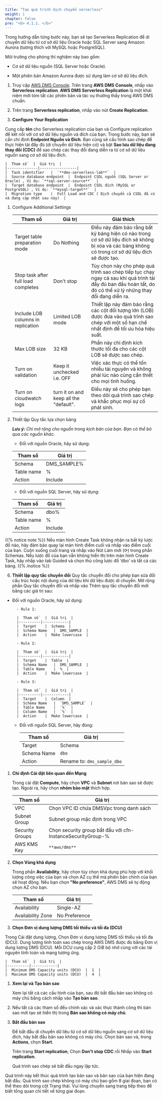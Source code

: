 ```yaml
---
title: "Tạo quá trình dịch chuyển serverless"
weight: 1
chapter: false
pre: "<b> 4.1.1. </b>"
---
```


Trong hướng dẫn từng bước này, bạn sẽ tạo Serverless Replication để di chuyển dữ liệu từ cơ sở dữ liệu Oracle hoặc SQL Server sang Amazon Aurora (tương thích với MySQL hoặc PostgreSQL).

Môi trường cho phòng thí nghiệm này bao gồm:

- Cơ sở dữ liệu nguồn (SQL Server hoặc Oracle).

- Một phiên bản Amazon Aurora được sử dụng làm cơ sở dữ liệu đích.

1. Truy cập [AWS DMS Console](https://console.aws.amazon.com/dms/v2/).
Trên trang **AWS DMS Console**, nhấp vào **Serverless replication**. **AWS DMS Serverless Replication** là một khái niệm mới tóm tắt các phiên bản và tác vụ thường thấy trong AWS DMS chuẩn.

1. Trên trang **Serverless replication**, nhấp vào nút **Create Replication**.

1. **Configure Your Replication**

Cung cấp **tên** cho Serverless replication của bạn và Configure replication để kết nối với cơ sở dữ liệu nguồn và đích của bạn. Trong bước này, bạn sẽ cần chỉ định **Endpoint Nguồn và Đích**. Bạn cũng sẽ cấu hình sao chép để thực hiện tải đầy đủ (di chuyển dữ liệu hiện có) và bật **Sao lưu dữ liệu đang thay đổi (CDC)** để sao chép các thay đổi đang diễn ra từ cơ sở dữ liệu nguồn sang cơ sở dữ liệu đích.

    |  Tham số	 |  Giá trị  |
    |--------------|-----------------|
    |  Task identifier	 |  `**dms-serverless-lab**`  |
    |  Source database endpoint	 |  Endpoint CSDL nguồn (SQL Server or Oracle) , Ví dụ: `**sql-server-source**`  |
    |  Target database endpoint	 |  Endpoint CSDL đích (MySQL or PostgreSQL) , Ví dụ: `**mysql-target**`  |
    |  Migration type	 |  Full Load and CDC ( Dịch chuyển cả CSDL đã có và đang cập nhật sau này)  |

1. Configure Additional Settings

    |  Tham số	 |  Giá trị	 |  Giải thích  |
    |----------------|-----------|----------------|
    |  Target table preparation mode	 |  Do Nothing	 | Điều này đảm bảo rằng bất kỳ bảng hiện có nào trong cơ sở dữ liệu đích sẽ không bị xóa và các bảng không có trong cơ sở dữ liệu đích sẽ được tạo.  |
    |  Stop task after full load completes	 |  Don't stop	 |  Tùy chọn này cho phép quá trình sao chép tiếp tục chạy ngay cả sau khi quá trình tải đầy đủ ban đầu hoàn tất, do đó có thể xử lý những thay đổi đang diễn ra.  |
    |  Include LOB columns in replication	 |  Limited LOB mode	 |  Thiết lập này đảm bảo rằng các cột đối tượng lớn (LOB) được đưa vào quá trình sao chép với một số hạn chế nhất định để tối ưu hóa hiệu suất.  |
    |  Max LOB size	 |  32 KB	 |  Phần này chỉ định kích thước tối đa cho các cột LOB sẽ được sao chép.  |
    |  Turn on validation	 |  Keep it unchecked i.e. OFF	 |  Việc xác thực có thể tốn nhiều tài nguyên và không phải lúc nào cũng cần thiết cho mọi tình huống.  |
    |  Turn on cloudwatch logs	 |  turn it on and keep all the "default".	 |  Điều này sẽ cho phép bạn theo dõi quá trình sao chép và khắc phục mọi sự cố phát sinh.  |

1. Thiết lập Quy tắc lựa chọn bảng

    _**Lưu ý:** Chỉ mở rộng cho nguồn trong kịch bản của bạn. Bạn có thể bỏ qua các nguồn khác._

    - Đối với nguồn Oracle, hãy sử dụng:

    |  Tham số	 |  Giá trị  |
    |------------|---------------|
    |  Schema	 |  DMS_SAMPLE%  |
    |  Table name	 |  %  |
    |  Action	 |  Include  |

    - Đối với nguồn SQL Server, hãy sử dụng:

    |  Tham số	 |  Giá trị  |
    |----------|------------|
    |  Schema	 |  dbo%  |
    |  Table name	 |  %  |
    |  Action	 |  Include  |

{{% notice note %}}
Nếu màn hình Create Task không nhận ra bất kỳ lược đồ nào, hãy đảm bảo quay lại màn hình điểm cuối và nhấp vào điểm cuối của bạn. Cuộn xuống cuối trang và nhấp vào Nút Làm mới (⟳) trong phần Schemas. Nếu lược đồ của bạn vẫn không hiển thị trên màn hình Create Task, hãy nhấp vào tab Guided và chọn thủ công lược đồ ‘dbo’ và tất cả các bảng.
{{% /notice %}}

6. **Thiết lập quy tắc chuyển đổi**
Quy tắc chuyển đổi cho phép bạn sửa đổi cấu trúc hoặc nội dung của dữ liệu khi dữ liệu được di chuyển. Mở rộng phần Quy tắc chuyển đổi và nhấp vào Thêm quy tắc chuyển đổi mới bằng các giá trị sau:

- Đối với nguồn Oracle, hãy sử dụng:

        - Rule 1:

        |  Tham số	 |  Giá trị  |
        |----------|------------|
        |  Target	 |  Schema  |
        |  Schema Name	 |  DMS_SAMPLE  |
        |  Action	 |  Make lowercase  |

        - Rule 2:

        |  Tham số	 |  Giá trị  |
        |----------|------------|
        |  Target	 |  Table  |
        |  Schema Name	 |  DMS_SAMPLE  |
        |  Table Name	 |  %  |
        |  Action	 |  Make lowercase  |

        - Rule 3:

        |  Tham số	 |  Giá trị  |
        |----------|------------|
        |  Target	 |  Column  |
        |  Schema Name	 |  `DMS_SAMPLE`  |
        |  Table Name	 |  `%`  |
        |  Column Name	 |  `%`  |
        |  Action	 |  Make lowercase  |

    - Đối với nguồn SQL Server, hãy đùng:

        |  Tham số	 |  Giá trị  |
        |----------|------------|
        |  Target	 |  Schema  |
        |  Schema Name	 |  `dbo`  |
        |  Action	 |  Rename to: `dms_sample_dbo`  |

1. **Chỉ định Cài đặt liên quan đến Mạng**

    Trong cài đặt **Compute**, hãy chọn **VPC** và **Subnet** nơi bản sao sẽ được tạo. Ngoài ra, hãy chọn **nhóm bảo mật** thích hợp.

    |  Tham số	 |  Giá trị  |
    |----------|------------|
    |  VPC	 |  Chọn VPC ID chứa DMSVpc trong danh sách  |
    |  Subnet Group	 |  Subnet group mặc định trong VPC  |
    |  Security Groups	 |  Chọn security group bắt đầu với cfn-InstanceSecurityGroup-%  |
    |  AWS KMS Key	 |  `**aws/dms**`  |

1. **Chọn Vùng khả dụng**

    Trong phần **Availability**, hãy chọn tùy chọn khả dụng phù hợp với khối lượng công việc của bạn và chọn AZ cụ thể mà phiên bản chính của bạn sẽ hoạt động. Nếu bạn chọn **"No preference"**, AWS DMS sẽ tự động chọn AZ cho bạn.

    |  Tham số	 |  Giá trị  |
    |----------|------------|
    |  Availability	 |  Single-AZ  |
    |  Availability Zone	 |  No Preference  |

1. **Chọn Đơn vị dung lượng DMS tối thiểu và tối đa (DCU)**

Trong Cài đặt dung lượng, Chọn Đơn vị dung lượng DMS tối thiểu và tối đa (DCU). Dung lượng tính toán sao chép trong AWS DMS được đo bằng Đơn vị dung lượng DMS (DCU). Mỗi DCU cung cấp 2 GiB bộ nhớ cùng với các tài nguyên tính toán và mạng tương ứng.

    |  Tham số	 |  Giá trị  |
    |----------|------------|
    |  Minimum DMS Capacity units (DCU)	 |  1  |
    |  Maximum DMS Capacity units (DCU)	 |  4  |

1. **Xem lại và Tạo bản sao**

    Xem lại tất cả các cấu hình của bạn, sau đó bắt đầu bản sao không có máy chủ bằng cách nhấp vào **Tạo bản sao**.

1. Nếu tất cả các tham số đều chính xác và xác thực thành công thì bản sao mới tạo sẽ hiển thị trong **Bản sao không có máy chủ**.

1. **Bắt đầu bản sao**

    Để bắt đầu di chuyển dữ liệu từ cơ sở dữ liệu nguồn sang cơ sở dữ liệu đích, hãy bắt đầu bản sao không có máy chủ. Chọn bản sao và, trong **Actions**, chọn **Start**.

    Trên trang **Start replication**, Chọn **Don't stop CDC** rồi Nhấp vào **Start replication**.

    Quá trình sao chép sẽ bắt đầu ngay lập tức.

Quá trình này kết thúc quá trình tạo bản sao và bản sao của bạn hiện đang bắt đầu. Quá trình sao chép không có máy chủ bao gồm 8 giai đoạn, bạn có thể theo dõi trong cột Trạng thái. Vui lòng chuyển sang trang tiếp theo để biết tổng quan chi tiết về từng giai đoạn.